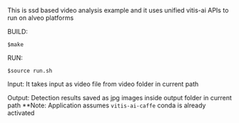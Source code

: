 This is ssd based video analysis example and it uses unified vitis-ai APIs to run on alveo platforms

BUILD: 

    $make

RUN:

    $source run.sh

Input: It takes input as video file from video folder in current path

Output: Detection results saved as jpg images inside output folder in current path
**Note: Application assumes `vitis-ai-caffe` conda is already activated  

